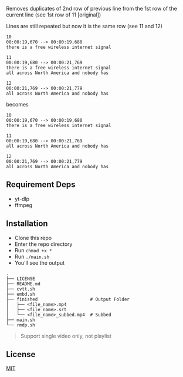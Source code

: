 Removes duplicates of 2nd row of previous line from the 1st row of the current line
(see 1st row of 11 [original])

Lines are still repeated but now it is the same row
(see 11 and 12)

```srt
10
00:00:19,670 --> 00:00:19,680
there is a free wireless internet signal

11
00:00:19,680 --> 00:00:21,769
there is a free wireless internet signal
all across North America and nobody has

12
00:00:21,769 --> 00:00:21,779
all across North America and nobody has
```

becomes

```srt
10
00:00:19,670 --> 00:00:19,680
there is a free wireless internet signal

11
00:00:19,680 --> 00:00:21,769
all across North America and nobody has

12
00:00:21,769 --> 00:00:21,779
all across North America and nobody has
```

## Requirement Deps

- yt-dlp
- ffmpeg

## Installation

- Clone this repo
- Enter the repo directory
- Run `chmod +x *`
- Run `./main.sh`
- You'll see the output
```
.
├── LICENSE
├── README.md
├── cvtt.sh
├── embd.sh
├── finished                    # Output Folder
│   ├── <file_name>.mp4
│   ├── <file_name>.srt
│   └── <file_name>_subbed.mp4  # Subbed
├── main.sh
└── rmdp.sh
```
> Support single video only, not playlist

## License
[MIT](LICENSE)
